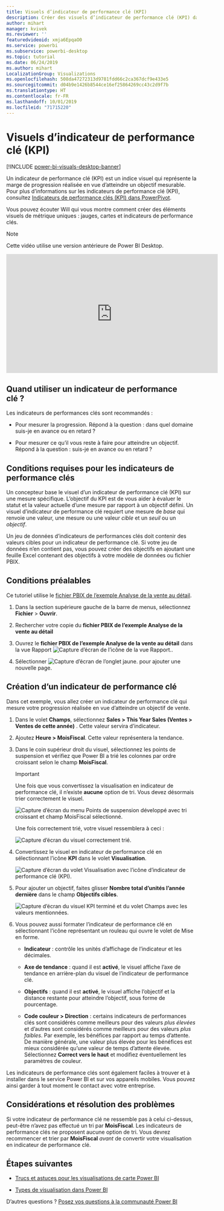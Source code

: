 ```yaml
---
title: Visuels d’indicateur de performance clé (KPI)
description: Créer des visuels d’indicateur de performance clé (KPI) dans Power BI
author: mihart
manager: kvivek
ms.reviewer: ''
featuredvideoid: xmja6EpqaO0
ms.service: powerbi
ms.subservice: powerbi-desktop
ms.topic: tutorial
ms.date: 06/24/2019
ms.author: mihart
LocalizationGroup: Visualizations
ms.openlocfilehash: 508da47272313d9781fdd66c2ca367dcf9e433e5
ms.sourcegitcommit: d04b9e1426b8544ce16ef25864269cc43c2d9f7b
ms.translationtype: HT
ms.contentlocale: fr-FR
ms.lasthandoff: 10/01/2019
ms.locfileid: "71715220"
---
```

# <a name="key-performance-indicator-kpi-visuals"></a>Visuels d’indicateur de performance clé (KPI)

[!INCLUDE [power-bi-visuals-desktop-banner](../includes/power-bi-visuals-desktop-banner.md)]

Un indicateur de performance clé (KPI) est un indice visuel qui représente la marge de progression réalisée en vue d’atteindre un objectif mesurable. Pour plus d’informations sur les indicateurs de performance clé (KPI), consultez [Indicateurs de performance clés (KPI) dans PowerPivot](/previous-versions/sql/sql-server-2012/hh272050(v=sql.110)).

Vous pouvez écouter Will qui vous montre comment créer des éléments visuels de métrique uniques : jauges, cartes et indicateurs de performance clés.
   > [!NOTE]
   > Cette vidéo utilise une version antérieure de Power BI Desktop.
   > 
   > 
<iframe width="560" height="315" src="https://www.youtube.com/embed/xmja6EpqaO0?list=PL1N57mwBHtN0JFoKSR0n-tBkUJHeMP2cP" frameborder="0" allowfullscreen></iframe>

## <a name="when-to-use-a-kpi"></a>Quand utiliser un indicateur de performance clé ?

Les indicateurs de performances clés sont recommandés :

* Pour mesurer la progression. Répond à la question : dans quel domaine suis-je en avance ou en retard ?

* Pour mesurer ce qu’il vous reste à faire pour atteindre un objectif. Répond à la question : suis-je en avance ou en retard ?

## <a name="kpi-requirements"></a>Conditions requises pour les indicateurs de performance clés

Un concepteur base le visuel d’un indicateur de performance clé (KPI) sur une mesure spécifique. L’objectif du KPI est de vous aider à évaluer le statut et la valeur actuelle d’une mesure par rapport à un objectif défini. Un visuel d’indicateur de performance clé requiert une mesure de *base* qui renvoie une valeur, une mesure ou une valeur *cible* et un *seuil* ou un *objectif*.

Un jeu de données d’indicateurs de performances clés doit contenir des valeurs cibles pour un indicateur de performance clé. Si votre jeu de données n’en contient pas, vous pouvez créer des objectifs en ajoutant une feuille Excel contenant des objectifs à votre modèle de données ou fichier PBIX.

## <a name="prerequisites"></a>Conditions préalables

Ce tutoriel utilise le [fichier PBIX de l’exemple Analyse de la vente au détail](http://download.microsoft.com/download/9/6/D/96DDC2FF-2568-491D-AAFA-AFDD6F763AE3/Retail%20Analysis%20Sample%20PBIX.pbix).

1. Dans la section supérieure gauche de la barre de menus, sélectionnez **Fichier** > **Ouvrir**.
   
2. Rechercher votre copie du **fichier PBIX de l’exemple Analyse de la vente au détail**

1. Ouvrez le **fichier PBIX de l’exemple Analyse de la vente au détail** dans la vue Rapport ![Capture d’écran de l’icône de la vue Rapport.](media/power-bi-visualization-kpi/power-bi-report-view.png).

1. Sélectionner ![Capture d’écran de l’onglet jaune.](media/power-bi-visualization-kpi/power-bi-yellow-tab.png) pour ajouter une nouvelle page.

## <a name="how-to-create-a-kpi"></a>Création d’un indicateur de performance clé

Dans cet exemple, vous allez créer un indicateur de performance clé qui mesure votre progression réalisée en vue d’atteindre un objectif de vente.

1. Dans le volet **Champs**, sélectionnez **Sales > This Year Sales (Ventes > Ventes de cette année)** .  Cette valeur servira d’indicateur.

1. Ajoutez **Heure > MoisFiscal**.  Cette valeur représentera la tendance.

1. Dans le coin supérieur droit du visuel, sélectionnez les points de suspension et vérifiez que Power BI a trié les colonnes par ordre croissant selon le champ **MoisFiscal**.

    > [!IMPORTANT]
    > Une fois que vous convertissez la visualisation en indicateur de performance clé, il n’existe **aucune** option de tri. Vous devez désormais trier correctement le visuel.

    ![Capture d’écran du menu Points de suspension développé avec tri croissant et champ MoisFiscal sélectionné.](media/power-bi-visualization-kpi/power-bi-ascending-by-fiscal-month.png)

    Une fois correctement trié, votre visuel ressemblera à ceci :

    ![Capture d’écran du visuel correctement trié.](media/power-bi-visualization-kpi/power-bi-chart.png)

1. Convertissez le visuel en indicateur de performance clé en sélectionnant l’icône **KPI** dans le volet **Visualisation**.

    ![Capture d’écran du volet Visualisation avec l’icône d’indicateur de performance clé (KPI).](media/power-bi-visualization-kpi/power-bi-kpi-template.png)

1. Pour ajouter un objectif, faites glisser **Nombre total d’unités l’année dernière** dans le champ **Objectifs cibles**.

    ![Capture d’écran du visuel KPI terminé et du volet Champs avec les valeurs mentionnées.](media/power-bi-visualization-kpi/power-bi-kpi-done.png)

1. Vous pouvez aussi formater l’indicateur de performance clé en sélectionnant l’icône représentant un rouleau qui ouvre le volet de Mise en forme.

    * **Indicateur** : contrôle les unités d’affichage de l’indicateur et les décimales.

    * **Axe de tendance** : quand il est **activé**, le visuel affiche l’axe de tendance en arrière-plan du visuel de l’indicateur de performance clé.  

    * **Objectifs** : quand il est **activé**, le visuel affiche l’objectif et la distance restante pour atteindre l’objectif, sous forme de pourcentage.

    * **Code couleur > Direction** : certains indicateurs de performances clés sont considérés comme meilleurs pour des valeurs *plus élevées* et d’autres sont considérés comme meilleurs pour des valeurs *plus faibles*. Par exemple, les bénéfices par rapport au temps d’attente. De manière générale, une valeur plus élevée pour les bénéfices est mieux considérée qu’une valeur de temps d’attente élevée. Sélectionnez **Correct vers le haut** et modifiez éventuellement les paramètres de couleur.

Les indicateurs de performance clés sont également faciles à trouver et à installer dans le service Power BI et sur vos appareils mobiles. Vous pouvez ainsi garder à tout moment le contact avec votre entreprise.

## <a name="considerations-and-troubleshooting"></a>Considérations et résolution des problèmes

Si votre indicateur de performance clé ne ressemble pas à celui ci-dessus, peut-être n’avez pas effectué un tri par **MoisFiscal**. Les indicateurs de performance clés ne proposent aucune option de tri. Vous devrez recommencer et trier par **MoisFiscal** *avant* de convertir votre visualisation en indicateur de performance clé.

## <a name="next-steps"></a>Étapes suivantes

* [Trucs et astuces pour les visualisations de carte Power BI](power-bi-map-tips-and-tricks.md)

* [Types de visualisation dans Power BI](power-bi-visualization-types-for-reports-and-q-and-a.md)

D’autres questions ? [Posez vos questions à la communauté Power BI](http://community.powerbi.com/)

